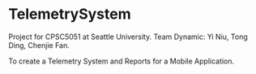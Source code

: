 # TelemetrySystem

Project for CPSC5051 at Seattle University. Team Dynamic: Yi Niu, Tong Ding, Chenjie Fan.

To create a Telemetry System and Reports for a Mobile Application.
